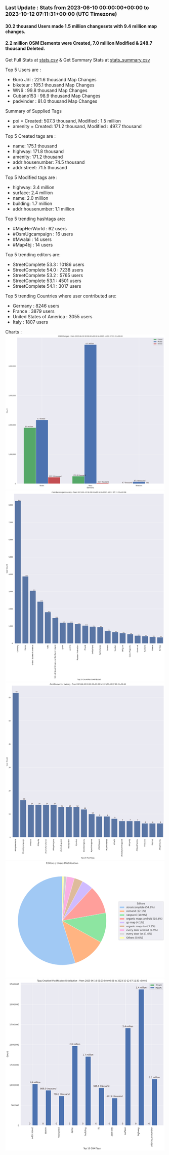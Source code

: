 ### Last Update : Stats from 2023-06-10 00:00:00+00:00 to 2023-10-12 07:11:31+00:00 (UTC Timezone)

#### 30.2 thousand Users made 1.5 million changesets with 9.4 million map changes.
#### 2.2 million OSM Elements were Created, 7.0 million Modified & 248.7 thousand Deleted.
Get Full Stats at [stats.csv](/stats/fieldmappers/Daily/stats.csv)
 & Get Summary Stats at [stats_summary.csv](/stats/fieldmappers/Daily/stats_summary.csv)

Top 5 Users are : 
- Đuro Jiří : 221.6 thousand Map Changes
- biketeur : 105.1 thousand Map Changes
- WN6 : 99.8 thousand Map Changes
- Cubano153 : 98.9 thousand Map Changes
- padvinder : 81.0 thousand Map Changes

Summary of Supplied Tags
- poi = Created: 507.3 thousand, Modified : 1.5 million
- amenity = Created: 171.2 thousand, Modified : 497.7 thousand


Top 5 Created tags are :
- name: 175.1 thousand
- highway: 171.8 thousand
- amenity: 171.2 thousand
- addr:housenumber: 74.5 thousand
- addr:street: 71.5 thousand


Top 5 Modified tags are :
- highway: 3.4 million
- surface: 2.4 million
- name: 2.0 million
- building: 1.7 million
- addr:housenumber: 1.1 million


Top 5 trending hashtags are:
- #MapHerWorld : 62 users
- #OsmUgcampaign : 16 users
- #Mwalai : 14 users
- #Map4bj : 14 users


Top 5 trending editors are:
- StreetComplete 53.3 : 10186 users
- StreetComplete 54.0 : 7238 users
- StreetComplete 53.2 : 5765 users
- StreetComplete 53.1 : 4501 users
- StreetComplete 54.1 : 3017 users


Top 5 trending Countries where user contributed are:
- Germany : 8246 users
- France : 3879 users
- United States of America : 3055 users
- Italy : 1807 users


 Charts : 
![Alt text](./stats_osm_changes.png) 
![Alt text](./stats_users_per_country.png) 
![Alt text](./stats_users_per_hashtag.png) 
![Alt text](./stats_editors_pie_chart.png) 
![Alt text](./stats_tags.png) 
